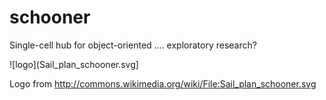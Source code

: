 schooner
========

Single-cell hub for object-oriented .... exploratory research?

![logo](Sail_plan_schooner.svg]

Logo from http://commons.wikimedia.org/wiki/File:Sail_plan_schooner.svg
